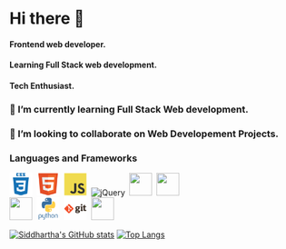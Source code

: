 
# Hi there 👋

<!--
**Sid-190601/Sid-190601** is a ✨ _special_ ✨ repository because its `README.md` (this file) appears on your GitHub profile.

Here are some ideas to get you started:

- 🔭 I’m currently working on 
- 🌱 I’m currently learning ...
- 👯 I’m looking to collaborate on ...
- 🤔 I’m looking for help with ...
- 💬 Ask me about ...
- 📫 How to reach me: ...
- 😄 Pronouns: ...
- ⚡ Fun fact: ...
-->

#### Frontend web developer.

#### Learning Full Stack web development.

#### Tech Enthusiast.



### 🌱 I’m currently learning Full Stack Web development.
### 👯 I’m looking to collaborate on Web Developement Projects.
### Languages and Frameworks
  <img src="https://github.com/devicons/devicon/blob/master/icons/css3/css3-plain-wordmark.svg"  title="CSS3" alt="CSS" width="40" height="40"/>&nbsp;
  <img src="https://github.com/devicons/devicon/blob/master/icons/html5/html5-original.svg" title="HTML5" alt="HTML" width="40" height="40"/>&nbsp;
  <img src="https://github.com/devicons/devicon/blob/master/icons/javascript/javascript-original.svg" title="JavaScript" alt="JavaScript" width="40" height="40">&nbsp;
   <img src="https://cdn.jsdelivr.net/gh/devicons/devicon/icons/jquery/jquery-original-wordmark.svg" title="jQuery" alt="jQuery" width="40" height="40"/>&nbsp;
   <img src="https://cdn.jsdelivr.net/gh/devicons/devicon/icons/nodejs/nodejs-original-wordmark.svg" width="40" height="40"/>&nbsp;
   <img src="https://cdn.jsdelivr.net/gh/devicons/devicon/icons/mongodb/mongodb-original.svg" width = "40" height="40"/>&nbsp;       
   <img src="https://cdn.jsdelivr.net/gh/devicons/devicon/icons/bootstrap/bootstrap-original.svg" width="40" height="40"/>&nbsp;
 <img src="https://github.com/devicons/devicon/blob/master/icons/python/python-original-wordmark.svg" alt='python' width='40' height='40'/>&nbsp;
  <img src="https://github.com/devicons/devicon/blob/master/icons/git/git-original-wordmark.svg" title="Git" alt="Git" width="40" height="40"/>&nbsp;
  <img src="https://cdn.jsdelivr.net/gh/devicons/devicon/icons/linux/linux-original.svg" width="40" height="40" />&nbsp;

 



[![Siddhartha's GitHub stats](https://github-readme-stats.vercel.app/api?username=SiddharthaMishra-dev&theme=dark )](https://github.com/SiddharthaMishra-dev/github-readme-stats)
[![Top Langs](https://github-readme-stats.vercel.app/api/top-langs/?username=SiddharthaMishra-dev&layout=compact&theme=vision-friendly-dark)](https://github.com/anuraghazra/github-readme-stats)

